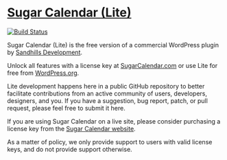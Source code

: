 # [Sugar Calendar (Lite)](https://sugarcalendar.com) #

[![Build Status](https://travis-ci.org/sugarcalendar/lite.svg?branch=master)](https://travis-ci.org/sugarcalendar/lite)

Sugar Calendar (Lite) is the free version of a commercial WordPress plugin by [Sandhills Development](https://sandhillsdevelopment.com).

Unlock all features with a license key at [SugarCalendar.com](https://sugarcalendar.com) or use Lite for free from [WordPress.org](https://wordpress.org/plugins/sugar-calendar-lite/).

Lite development happens here in a public GitHub repository to better facilitate contributions from an active community of users, developers, designers, and you. If you have a suggestion, bug report, patch, or pull request, please feel free to submit it here.

If you are using Sugar Calendar on a live site, please consider purchasing a license key from the [Sugar Calendar website](https://sugarcalendar.com).

As a matter of policy, we only provide support to users with valid license keys, and do not provide support otherwise.
